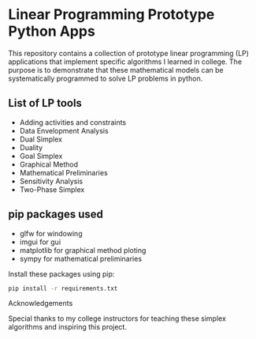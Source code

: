 # Linear Programming Prototype Python Apps

This repository contains a collection of prototype linear programming (LP) applications that implement specific algorithms I learned in college. The purpose is to demonstrate that these mathematical models can be systematically programmed to solve LP problems in python.

## List of LP tools

- Adding activities and constraints
- Data Envelopment Analysis
- Dual Simplex
- Duality
- Goal Simplex
- Graphical Method
- Mathematical Preliminaries
- Sensitivity Analysis
- Two-Phase Simplex

## pip packages used
- glfw for windowing 
- imgui for gui
- matplotlib for graphical method ploting
- sympy for mathematical preliminaries

Install these packages using pip:
```bash
pip install -r requirements.txt
```

Acknowledgements

Special thanks to my college instructors for teaching these simplex algorithms and inspiring this project.
